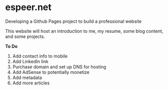 # espeer.net
Developing a Github Pages project to build a professional website

This website will host an introduction to me, my resume, some blog content, and some projects.

**To Do**
1) Add contact info to mobile
2) Add LinkedIn link
3) Purchase domain and set up DNS for hosting
4) Add AdSense to potentially monetize
5) Add metadata
6) Add more articles
